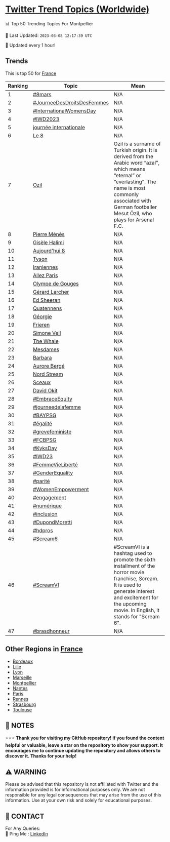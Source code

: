 [Twitter Trend Topics (Worldwide)](https://github.com/ErcinDedeoglu/Twitter-Trend-Topics)
==========


📊 Top 50 Trending Topics For Montpellier

📆 Last Updated: `2023-03-08 12:17:39 UTC`

🔧 Updated every 1 hour!


## Trends

This is top 50 for [France](</France>)

| Ranking | Topic | Mean |
| ------- | ------------ | ------------ |
| 1 | [#8mars](http://twitter.com/search?q=%238mars) | N/A |
| 2 | [#JourneeDesDroitsDesFemmes](http://twitter.com/search?q=%23JourneeDesDroitsDesFemmes) | N/A |
| 3 | [#InternationalWomensDay](http://twitter.com/search?q=%23InternationalWomensDay) | N/A |
| 4 | [#IWD2023](http://twitter.com/search?q=%23IWD2023) | N/A |
| 5 | [journée internationale](http://twitter.com/search?q=journ%c3%a9e+internationale) | N/A |
| 6 | [Le 8](http://twitter.com/search?q=Le+8) | N/A |
| 7 | [Ozil](http://twitter.com/search?q=Ozil) | Ozil is a surname of Turkish origin. It is derived from the Arabic word “azal”, which means “eternal” or “everlasting”. The name is most commonly associated with German footballer Mesut Özil, who plays for Arsenal F.C. |
| 8 | [Pierre Ménès](http://twitter.com/search?q=Pierre+M%c3%a9n%c3%a8s) | N/A |
| 9 | [Gisèle Halimi](http://twitter.com/search?q=Gis%c3%a8le+Halimi) | N/A |
| 10 | [Aujourd'hui 8](http://twitter.com/search?q=Aujourd%27hui+8) | N/A |
| 11 | [Tyson](http://twitter.com/search?q=Tyson) | N/A |
| 12 | [Iraniennes](http://twitter.com/search?q=Iraniennes) | N/A |
| 13 | [Allez Paris](http://twitter.com/search?q=Allez+Paris) | N/A |
| 14 | [Olympe de Gouges](http://twitter.com/search?q=Olympe+de+Gouges) | N/A |
| 15 | [Gérard Larcher](http://twitter.com/search?q=G%c3%a9rard+Larcher) | N/A |
| 16 | [Ed Sheeran](http://twitter.com/search?q=Ed+Sheeran) | N/A |
| 17 | [Quatennens](http://twitter.com/search?q=Quatennens) | N/A |
| 18 | [Géorgie](http://twitter.com/search?q=G%c3%a9orgie) | N/A |
| 19 | [Frieren](http://twitter.com/search?q=Frieren) | N/A |
| 20 | [Simone Veil](http://twitter.com/search?q=Simone+Veil) | N/A |
| 21 | [The Whale](http://twitter.com/search?q=The+Whale) | N/A |
| 22 | [Mesdames](http://twitter.com/search?q=Mesdames) | N/A |
| 23 | [Barbara](http://twitter.com/search?q=Barbara) | N/A |
| 24 | [Aurore Bergé](http://twitter.com/search?q=Aurore+Berg%c3%a9) | N/A |
| 25 | [Nord Stream](http://twitter.com/search?q=Nord+Stream) | N/A |
| 26 | [Sceaux](http://twitter.com/search?q=Sceaux) | N/A |
| 27 | [David Okit](http://twitter.com/search?q=David+Okit) | N/A |
| 28 | [#EmbraceEquity](http://twitter.com/search?q=%23EmbraceEquity) | N/A |
| 29 | [#journeedelafemme](http://twitter.com/search?q=%23journeedelafemme) | N/A |
| 30 | [#BAYPSG](http://twitter.com/search?q=%23BAYPSG) | N/A |
| 31 | [#égalité](http://twitter.com/search?q=%23%c3%a9galit%c3%a9) | N/A |
| 32 | [#grevefeministe](http://twitter.com/search?q=%23grevefeministe) | N/A |
| 33 | [#FCBPSG](http://twitter.com/search?q=%23FCBPSG) | N/A |
| 34 | [#KyksDay](http://twitter.com/search?q=%23KyksDay) | N/A |
| 35 | [#IWD23](http://twitter.com/search?q=%23IWD23) | N/A |
| 36 | [#FemmeVieLiberté](http://twitter.com/search?q=%23FemmeVieLibert%c3%a9) | N/A |
| 37 | [#GenderEquality](http://twitter.com/search?q=%23GenderEquality) | N/A |
| 38 | [#parité](http://twitter.com/search?q=%23parit%c3%a9) | N/A |
| 39 | [#WomenEmpowerment](http://twitter.com/search?q=%23WomenEmpowerment) | N/A |
| 40 | [#engagement](http://twitter.com/search?q=%23engagement) | N/A |
| 41 | [#numérique](http://twitter.com/search?q=%23num%c3%a9rique) | N/A |
| 42 | [#inclusion](http://twitter.com/search?q=%23inclusion) | N/A |
| 43 | [#DupondMoretti](http://twitter.com/search?q=%23DupondMoretti) | N/A |
| 44 | [#hdpros](http://twitter.com/search?q=%23hdpros) | N/A |
| 45 | [#Scream6](http://twitter.com/search?q=%23Scream6) | N/A |
| 46 | [#ScreamVI](http://twitter.com/search?q=%23ScreamVI) | #ScreamVI is a hashtag used to promote the sixth installment of the horror movie franchise, Scream. It is used to generate interest and excitement for the upcoming movie. In English, it stands for "Scream 6". |
| 47 | [#brasdhonneur](http://twitter.com/search?q=%23brasdhonneur) | N/A |



## Other Regions in [France](</France>)

* [Bordeaux](</France/Bordeaux.md>)
* [Lille](</France/Lille.md>)
* [Lyon](</France/Lyon.md>)
* [Marseille](</France/Marseille.md>)
* [Montpellier](</France/Montpellier.md>)
* [Nantes](</France/Nantes.md>)
* [Paris](</France/Paris.md>)
* [Rennes](</France/Rennes.md>)
* [Strasbourg](</France/Strasbourg.md>)
* [Toulouse](</France/Toulouse.md>)



## 📝 NOTES

⭐⭐⭐ **Thank you for visiting my GitHub repository! If you found the content helpful or valuable, leave a star on the repository to show your support. It encourages me to continue updating the repository and allows others to discover it. Thanks for your help!**


## ⚠️ WARNING

Please be advised that this repository is not affiliated with Twitter and the information provided is for informational purposes only. We are not responsible for any legal consequences that may arise from the use of this information. Use at your own risk and solely for educational purposes.


## 📨 CONTACT

 For Any Queries:  
            🏓 Ping Me : [LinkedIn](https://www.linkedin.com/in/ercindedeoglu/)
